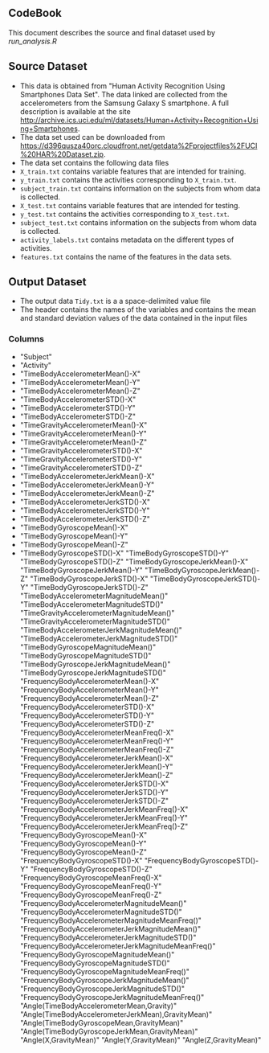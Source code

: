 CodeBook
---------------------------------------------------------------
This document describes the source and final dataset used by *run_analysis.R* 

## Source Dataset
- This data is obtained from "Human Activity Recognition Using Smartphones Data Set". The data linked are collected from the accelerometers from the Samsung Galaxy S smartphone. A full description is available at the site <http://archive.ics.uci.edu/ml/datasets/Human+Activity+Recognition+Using+Smartphones>.
- The data set used can be downloaded from <https://d396qusza40orc.cloudfront.net/getdata%2Fprojectfiles%2FUCI%20HAR%20Dataset.zip>. 
- The data set contains the following data files
 - `X_train.txt` contains variable features that are intended for training.
 - `y_train.txt` contains the activities corresponding to `X_train.txt`.
 - `subject_train.txt` contains information on the subjects from whom data is collected.
 - `X_test.txt` contains variable features that are intended for testing.
 - `y_test.txt` contains the activities corresponding to `X_test.txt`.
 - `subject_test.txt` contains information on the subjects from whom data is collected.
 - `activity_labels.txt` contains metadata on the different types of activities.
 - `features.txt` contains the name of the features in the data sets.

## Output Dataset
- The output data `Tidy.txt` is a a space-delimited value file 
- The header contains the names of the variables and contains the mean and standard deviation values of the data contained in the input files

### Columns
- "Subject" 
- "Activity" 
- "TimeBodyAccelerometerMean()-X" 
- "TimeBodyAccelerometerMean()-Y" 
- "TimeBodyAccelerometerMean()-Z" 
- "TimeBodyAccelerometerSTD()-X" 
- "TimeBodyAccelerometerSTD()-Y" 
- "TimeBodyAccelerometerSTD()-Z" 
- "TimeGravityAccelerometerMean()-X" 
- "TimeGravityAccelerometerMean()-Y" 
- "TimeGravityAccelerometerMean()-Z" 
- "TimeGravityAccelerometerSTD()-X" 
- "TimeGravityAccelerometerSTD()-Y" 
- "TimeGravityAccelerometerSTD()-Z" 
- "TimeBodyAccelerometerJerkMean()-X" 
- "TimeBodyAccelerometerJerkMean()-Y" 
- "TimeBodyAccelerometerJerkMean()-Z" 
- "TimeBodyAccelerometerJerkSTD()-X" 
- "TimeBodyAccelerometerJerkSTD()-Y" 
- "TimeBodyAccelerometerJerkSTD()-Z" 
- "TimeBodyGyroscopeMean()-X" 
- "TimeBodyGyroscopeMean()-Y" 
- "TimeBodyGyroscopeMean()-Z" 
- "TimeBodyGyroscopeSTD()-X" 
"TimeBodyGyroscopeSTD()-Y" 
"TimeBodyGyroscopeSTD()-Z" 
"TimeBodyGyroscopeJerkMean()-X" 
"TimeBodyGyroscopeJerkMean()-Y" 
"TimeBodyGyroscopeJerkMean()-Z" 
"TimeBodyGyroscopeJerkSTD()-X" 
"TimeBodyGyroscopeJerkSTD()-Y" 
"TimeBodyGyroscopeJerkSTD()-Z" 
"TimeBodyAccelerometerMagnitudeMean()" 
"TimeBodyAccelerometerMagnitudeSTD()" 
"TimeGravityAccelerometerMagnitudeMean()" 
"TimeGravityAccelerometerMagnitudeSTD()" 
"TimeBodyAccelerometerJerkMagnitudeMean()" 
"TimeBodyAccelerometerJerkMagnitudeSTD()" 
"TimeBodyGyroscopeMagnitudeMean()" 
"TimeBodyGyroscopeMagnitudeSTD()" 
"TimeBodyGyroscopeJerkMagnitudeMean()" 
"TimeBodyGyroscopeJerkMagnitudeSTD()" 
"FrequencyBodyAccelerometerMean()-X" 
"FrequencyBodyAccelerometerMean()-Y" 
"FrequencyBodyAccelerometerMean()-Z" 
"FrequencyBodyAccelerometerSTD()-X" 
"FrequencyBodyAccelerometerSTD()-Y" 
"FrequencyBodyAccelerometerSTD()-Z" 
"FrequencyBodyAccelerometerMeanFreq()-X" 
"FrequencyBodyAccelerometerMeanFreq()-Y" 
"FrequencyBodyAccelerometerMeanFreq()-Z" 
"FrequencyBodyAccelerometerJerkMean()-X" 
"FrequencyBodyAccelerometerJerkMean()-Y" 
"FrequencyBodyAccelerometerJerkMean()-Z" 
"FrequencyBodyAccelerometerJerkSTD()-X" 
"FrequencyBodyAccelerometerJerkSTD()-Y" 
"FrequencyBodyAccelerometerJerkSTD()-Z" 
"FrequencyBodyAccelerometerJerkMeanFreq()-X" 
"FrequencyBodyAccelerometerJerkMeanFreq()-Y" 
"FrequencyBodyAccelerometerJerkMeanFreq()-Z" 
"FrequencyBodyGyroscopeMean()-X" 
"FrequencyBodyGyroscopeMean()-Y" 
"FrequencyBodyGyroscopeMean()-Z" 
"FrequencyBodyGyroscopeSTD()-X" 
"FrequencyBodyGyroscopeSTD()-Y" 
"FrequencyBodyGyroscopeSTD()-Z" 
"FrequencyBodyGyroscopeMeanFreq()-X" 
"FrequencyBodyGyroscopeMeanFreq()-Y" 
"FrequencyBodyGyroscopeMeanFreq()-Z" 
"FrequencyBodyAccelerometerMagnitudeMean()" 
"FrequencyBodyAccelerometerMagnitudeSTD()" 
"FrequencyBodyAccelerometerMagnitudeMeanFreq()" 
"FrequencyBodyAccelerometerJerkMagnitudeMean()" 
"FrequencyBodyAccelerometerJerkMagnitudeSTD()" 
"FrequencyBodyAccelerometerJerkMagnitudeMeanFreq()" 
"FrequencyBodyGyroscopeMagnitudeMean()" 
"FrequencyBodyGyroscopeMagnitudeSTD()" 
"FrequencyBodyGyroscopeMagnitudeMeanFreq()" 
"FrequencyBodyGyroscopeJerkMagnitudeMean()" 
"FrequencyBodyGyroscopeJerkMagnitudeSTD()" 
"FrequencyBodyGyroscopeJerkMagnitudeMeanFreq()" 
"Angle(TimeBodyAccelerometerMean,Gravity)" 
"Angle(TimeBodyAccelerometerJerkMean),GravityMean)" 
"Angle(TimeBodyGyroscopeMean,GravityMean)" 
"Angle(TimeBodyGyroscopeJerkMean,GravityMean)" 
"Angle(X,GravityMean)" 
"Angle(Y,GravityMean)" 
"Angle(Z,GravityMean)"
